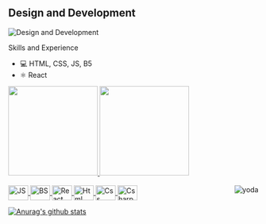 ## Design and Development
![Design and Development](https://pbs.twimg.com/profile_banners/1321465125866475521/1665221568/1500x500)


Skills and Experience
* 💻 HTML, CSS, JS, B5
* ⚛️ React

<div>
    <a href="https://github.com/ProgrammerYavuz">
    <img height="180em" src="https://github-readme-stats.vercel.app/api?username=ProgrammerYavuz&show_icons=true&theme=dark&include_all_commits=true&count_private=true"/>
    <img height="180em" src="https://github-readme-stats.vercel.app/api/top-langs/?username=ProgrammerYavuz&layout=compact&langs_count=16&theme=dark"/>
</div>

<div style="display:inline_block"><br>
    <img align="center" alt="JS" height="30" width="40" src="https://raw.githubusercontent.com/devicons/devicon/master/icon/javascript/javascript-plain.svg">
    <img align="center" alt="BS" height="30" width="40" src="https://raw.githubusercontent.com/devicons/devicon/master/icon/bootstrap/bootstrap-original.svg">
    <img align="center" alt="React" height="30" width="40" src="https://raw.githubusercontent.com/devicons/devicon/master/icon/react/react-original.svg">
    <img align="center" alt="Html" height="30" width="40" src="https://raw.githubusercontent.com/devicons/devicon/master/icon/html5/html5-original.svg">
    <img align="center" alt="Css" height="30" width="40" src="https://raw.githubusercontent.com/devicons/devicon/master/icon/css3/css3-original.svg">
    <img align="center" alt="Csharp" height="30" width="40" src="https://raw.githubusercontent.com/devicons/devicon/master/icon/csharp/csharp-original.svg">
    <img align="right" alt="yoda" scr="https://cdn.discordapp.com/attachments/795358919417397249/825430589581688872/hi.gif">
</div>
    
    


[![Anurag's github stats](https://github-readme-stats.vercel.app/api?username=ProgrammerYavuz)](https://github.com/ProgrammerYavuz/github-readme-stats)

